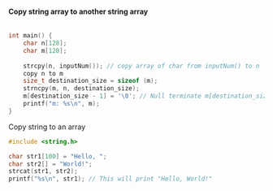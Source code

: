 #### Copy string array to another string array
```c

int main() {
    char n[128];
    char m[128];
    
    strcpy(n, inputNum()); // copy array of char from inputNum() to n
    copy n to m
    size_t destination_size = sizeof (m);
    strncpy(m, n, destination_size);
    m[destination_size - 1] = '\0'; // Null terminate m[destination_size - 1] to avoid buffer overflow
    printf("m: %s\n", m);
}
```
 

Copy string to an array
```c
#include <string.h>

char str1[100] = "Hello, ";
char str2[] = "World!";
strcat(str1, str2);
printf("%s\n", str1); // This will print "Hello, World!"
```
